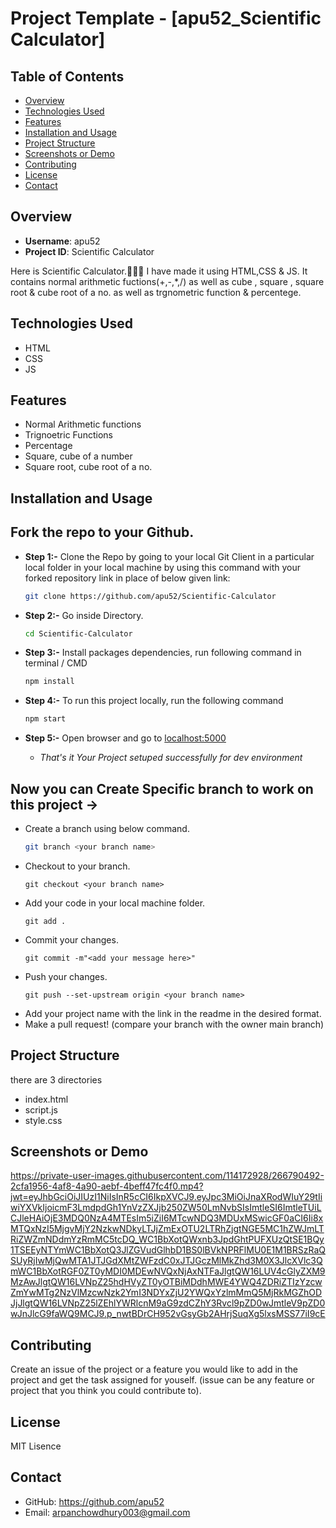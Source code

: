 # Project Template - [apu52_Scientific Calculator]

## Table of Contents

- [Overview](#overview)
- [Technologies Used](#technologies-used)
- [Features](#features)
- [Installation and Usage](#installation-and-usage)
- [Project Structure](#project-structure)
- [Screenshots or Demo](#screenshots-or-demo)
- [Contributing](#contributing)
- [License](#license)
- [Contact](#contact)

## Overview

- **Username**: apu52
- **Project ID**: Scientific Calculator

Here is Scientific Calculator.👨🏻‍💻 I have made it using HTML,CSS & JS. It contains normal arithmetic fuctions(+,-,*,/) as well as cube , square , square root & cube root of a no. as well as trgnometric function & percentege.

## Technologies Used

- HTML
- CSS
- JS

## Features

- Normal Arithmetic functions
- Trignoetric Functions
- Percentage
- Square, cube of a number
- Square root, cube root of a no.

## Installation and Usage

##   Fork the repo to your Github.<br/>

 - **Step 1:-**   Clone the Repo by going to your local Git Client in a particular local folder in your local machine by using this command with your forked repository link in place of below given link: <br/>
    ```bash
    git clone https://github.com/apu52/Scientific-Calculator
    ```

 - **Step 2:-**  Go inside  Directory.
    ```bash 
    cd Scientific-Calculator
    ```

- **Step 3:-**  Install packages dependencies, run following command in terminal / CMD
    ```bash 
    npm install
    ```

 - **Step 4:-** To run this project locally, run the following command
    ``` bash
    npm start
    ```

- **Step 5:-**  Open browser and go to      [localhost:5000](http://localhost:5000/)   

   - *That's it Your Project setuped successfully for dev environment*

## Now you can Create Specific branch to work on this project ->
-   Create a branch using below command.
    ```bash
    git branch <your branch name>
    ```
-   Checkout to your branch.
    ```
    git checkout <your branch name>
    ```
-   Add your code in your local machine folder.
    ```
    git add .
    ```
-   Commit your changes.
    ```
    git commit -m"<add your message here>"
    ```
-   Push your changes.
    ```
    git push --set-upstream origin <your branch name>
    ```
-   Add your project name with the link in the readme in the desired format.
-   Make a pull request! (compare your branch with the owner main branch)

## Project Structure

there are 3 directories
- index.html
- script.js
- style.css

## Screenshots or Demo

https://private-user-images.githubusercontent.com/114172928/266790492-2cfa1956-4af8-4a90-aebf-4beff47fc4f0.mp4?jwt=eyJhbGciOiJIUzI1NiIsInR5cCI6IkpXVCJ9.eyJpc3MiOiJnaXRodWIuY29tIiwiYXVkIjoicmF3LmdpdGh1YnVzZXJjb250ZW50LmNvbSIsImtleSI6ImtleTUiLCJleHAiOjE3MDQ0NzA4MTEsIm5iZiI6MTcwNDQ3MDUxMSwicGF0aCI6Ii8xMTQxNzI5MjgvMjY2NzkwNDkyLTJjZmExOTU2LTRhZjgtNGE5MC1hZWJmLTRiZWZmNDdmYzRmMC5tcDQ_WC1BbXotQWxnb3JpdGhtPUFXUzQtSE1BQy1TSEEyNTYmWC1BbXotQ3JlZGVudGlhbD1BS0lBVkNPRFlMU0E1M1BRSzRaQSUyRjIwMjQwMTA1JTJGdXMtZWFzdC0xJTJGczMlMkZhd3M0X3JlcXVlc3QmWC1BbXotRGF0ZT0yMDI0MDEwNVQxNjAxNTFaJlgtQW16LUV4cGlyZXM9MzAwJlgtQW16LVNpZ25hdHVyZT0yOTBiMDdhMWE4YWQ4ZDRiZTIzYzcwZmYwMTg2NzVlMzcwNzk2YmI3NDYxZjU2YWQxYzlmMmQ5MjRkMGZhODJjJlgtQW16LVNpZ25lZEhlYWRlcnM9aG9zdCZhY3Rvcl9pZD0wJmtleV9pZD0wJnJlcG9faWQ9MCJ9.p_nwtBDrCH952vGsyGb2AHrjSuqXg5lxsMSS77iI9cE

## Contributing

 Create an issue of the project or a feature you would like to add in the project and get the task assigned for youself. (issue can be any feature or project that you think you could contribute to).

## License

MIT Lisence

## Contact

- GitHub: https://github.com/apu52
- Email: arpanchowdhury003@gmail.com
